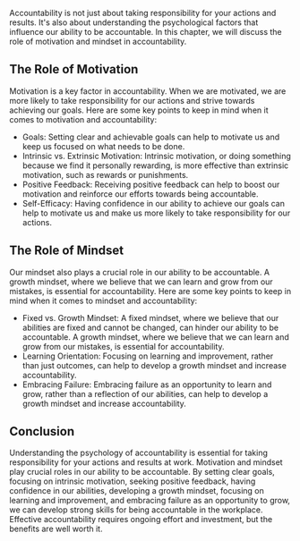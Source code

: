 
Accountability is not just about taking responsibility for your actions and results. It's also about understanding the psychological factors that influence our ability to be accountable. In this chapter, we will discuss the role of motivation and mindset in accountability.

The Role of Motivation
----------------------

Motivation is a key factor in accountability. When we are motivated, we are more likely to take responsibility for our actions and strive towards achieving our goals. Here are some key points to keep in mind when it comes to motivation and accountability:

* Goals: Setting clear and achievable goals can help to motivate us and keep us focused on what needs to be done.
* Intrinsic vs. Extrinsic Motivation: Intrinsic motivation, or doing something because we find it personally rewarding, is more effective than extrinsic motivation, such as rewards or punishments.
* Positive Feedback: Receiving positive feedback can help to boost our motivation and reinforce our efforts towards being accountable.
* Self-Efficacy: Having confidence in our ability to achieve our goals can help to motivate us and make us more likely to take responsibility for our actions.

The Role of Mindset
-------------------

Our mindset also plays a crucial role in our ability to be accountable. A growth mindset, where we believe that we can learn and grow from our mistakes, is essential for accountability. Here are some key points to keep in mind when it comes to mindset and accountability:

* Fixed vs. Growth Mindset: A fixed mindset, where we believe that our abilities are fixed and cannot be changed, can hinder our ability to be accountable. A growth mindset, where we believe that we can learn and grow from our mistakes, is essential for accountability.
* Learning Orientation: Focusing on learning and improvement, rather than just outcomes, can help to develop a growth mindset and increase accountability.
* Embracing Failure: Embracing failure as an opportunity to learn and grow, rather than a reflection of our abilities, can help to develop a growth mindset and increase accountability.

Conclusion
----------

Understanding the psychology of accountability is essential for taking responsibility for your actions and results at work. Motivation and mindset play crucial roles in our ability to be accountable. By setting clear goals, focusing on intrinsic motivation, seeking positive feedback, having confidence in our abilities, developing a growth mindset, focusing on learning and improvement, and embracing failure as an opportunity to grow, we can develop strong skills for being accountable in the workplace. Effective accountability requires ongoing effort and investment, but the benefits are well worth it.

